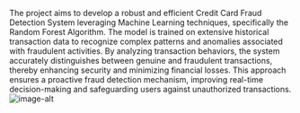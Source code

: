 The project aims to develop a robust and efficient Credit Card Fraud Detection System leveraging Machine Learning techniques, specifically the Random Forest Algorithm. 
The model is trained on extensive historical transaction data to recognize complex patterns and anomalies associated with fraudulent activities.
By analyzing transaction behaviors, the system accurately distinguishes between genuine and fraudulent transactions, thereby enhancing security and minimizing financial losses. 
This approach ensures a proactive fraud detection mechanism, improving real-time decision-making and safeguarding users against unauthorized transactions.
![image-alt]()
